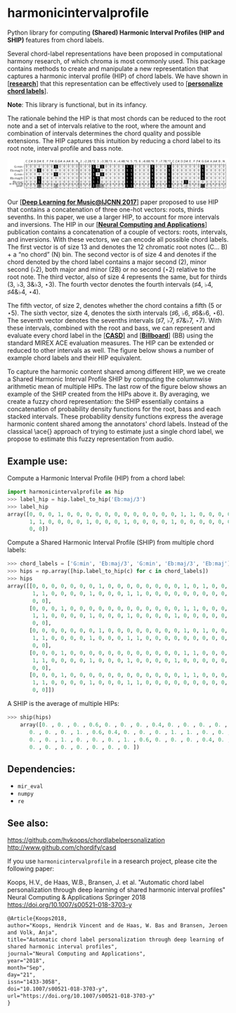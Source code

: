 # harmonicintervalprofile

Python library for computing **(Shared) Harmonic Interval Profiles (HIP and SHIP)** features from chord labels.

Several chord-label representations have been proposed in computational harmony research, of which chroma is most commonly used. This package contains methods to create and manipulate a new representation that captures a harmonic interval profile (HIP) of chord labels. We have shown in [[**research**]](https://rdcu.be/7sr2) that this representation can be effectively used to [[**personalize chord labels**]](https://github.com/hvkoops/chordlabelpersonalization).

**Note**: This library is functional, but in its infancy. 

The rationale behind the HIP is that most chords can be reduced to the root note and a set of intervals relative to the root, where the amount and combination of intervals determines the chord quality and possible extensions. The HIP captures this intuition by reducing a chord label to its root note, interval profile and bass note.

![example hip and ship](assets/hipships.png)

Our [[**Deep Learning for Music@IJCNN 2017**]](https://arxiv.org/pdf/1706.09552) paper proposed to use HIP that contains a concatenation of three one-hot vectors: roots, thirds sevenths. In this paper, we use a larger HIP, to account for more intervals and inversions. The HIP in our [[**Neural Computing and Applications**]](https://rdcu.be/7sr2) publication contains a concatenation of a couple of vectors: roots, intervals, and inversions. With these vectors, we can encode all possible chord labels. The first vector is of size 13 and denotes the 12 chromatic root notes (C... B) + a “no chord” (N) bin. The second vector is of size 4 and denotes if the chord denoted by the chord label contains a major second (2), minor second (♭2), both major and minor (2B) or no second (⋆2) relative to the root note. The third vector, also of size 4 represents the same, but for thirds (3, ♭3, 3&♭3, ⋆3). The fourth vector denotes the fourth intervals (♯4, ♭4, ♯4&♭4, ⋆4).

The fifth vector, of size 2, denotes whether the chord contains a fifth (5 or ⋆5). The sixth vector, size 4, denotes the sixth intervals (♯6, ♭6, ♯6&♭6, ⋆6). The seventh vector denotes the sevenths intervals (♯7, ♭7, ♯7&♭7, ⋆7). With these intervals, combined with the root and bass, we can represent and evaluate every chord label in the [[**CASD**]](http://www.github.com/chordify/casd) and [[**Billboard**]](http://ddmal.music.mcgill.ca/research/billboard) (BB) using the standard MIREX ACE evaluation measures. The HIP can be extended or reduced to other intervals as well. The figure below shows a number of example chord labels and their HIP equivalent.

To capture the harmonic content shared among different HIP, we we create a Shared Harmonic Interval Profile SHIP by computing the columnwise arithmetic mean of multiple HIPs. The last row of the figure below shows an example of the SHIP created from the HIPs above it. By averaging, we create a fuzzy chord representation: the SHIP essentially contains a concatenation of probability density functions for the root, bass and each stacked intervals. These probability density functions express the average harmonic content shared among the annotators' chord labels. Instead of the classical \ace{} approach of trying to estimate just a single chord label, we propose to estimate this fuzzy representation from audio.

## Example use:

Compute a Harmonic Interval Profile (HIP) from a chord label:

```python 
import harmonicintervalprofile as hip 
>>> label_hip = hip.label_to_hip('Eb:maj/3')
>>> label_hip
array([0, 0, 0, 1, 0, 0, 0, 0, 0, 0, 0, 0, 0, 0, 0, 0, 1, 1, 0, 0, 0, 0,
       1, 1, 0, 0, 0, 0, 1, 0, 0, 0, 1, 0, 0, 0, 0, 1, 0, 0, 0, 0, 0, 0,
       0, 0])
```

Compute a Shared Harmonic Interval Profile (SHIP) from multiple chord labels:

```python 
>>> chord_labels = ['G:min', 'Eb:maj/3', 'G:min', 'Eb:maj/3', 'Eb:maj'] 
>>> hips = np.array([hip.label_to_hip(c) for c in chord_labels]) 
>>> hips 
array([[0, 0, 0, 0, 0, 0, 0, 1, 0, 0, 0, 0, 0, 0, 0, 0, 1, 0, 1, 0, 0, 0,
        1, 1, 0, 0, 0, 0, 1, 0, 0, 0, 1, 1, 0, 0, 0, 0, 0, 0, 0, 0, 0, 0,
        0, 0],
       [0, 0, 0, 1, 0, 0, 0, 0, 0, 0, 0, 0, 0, 0, 0, 0, 1, 1, 0, 0, 0, 0,
        1, 1, 0, 0, 0, 0, 1, 0, 0, 0, 1, 0, 0, 0, 0, 1, 0, 0, 0, 0, 0, 0,
        0, 0],
       [0, 0, 0, 0, 0, 0, 0, 1, 0, 0, 0, 0, 0, 0, 0, 0, 1, 0, 1, 0, 0, 0,
        1, 1, 0, 0, 0, 0, 1, 0, 0, 0, 1, 1, 0, 0, 0, 0, 0, 0, 0, 0, 0, 0,
        0, 0],
       [0, 0, 0, 1, 0, 0, 0, 0, 0, 0, 0, 0, 0, 0, 0, 0, 1, 1, 0, 0, 0, 0,
        1, 1, 0, 0, 0, 0, 1, 0, 0, 0, 1, 0, 0, 0, 0, 1, 0, 0, 0, 0, 0, 0,
        0, 0],
       [0, 0, 0, 1, 0, 0, 0, 0, 0, 0, 0, 0, 0, 0, 0, 0, 1, 1, 0, 0, 0, 0,
        1, 1, 0, 0, 0, 0, 1, 0, 0, 0, 1, 1, 0, 0, 0, 0, 0, 0, 0, 0, 0, 0,
        0, 0]]) 
```

A SHIP is the average of multiple HIPs:

```python 
>>> ship(hips) 
    array([0. , 0. , 0. , 0.6, 0. , 0. , 0. , 0.4, 0. , 0. , 0. , 0. , 0. ,
       0. , 0. , 0. , 1. , 0.6, 0.4, 0. , 0. , 0. , 1. , 1. , 0. , 0. ,
       0. , 0. , 1. , 0. , 0. , 0. , 1. , 0.6, 0. , 0. , 0. , 0.4, 0. ,
       0. , 0. , 0. , 0. , 0. , 0. , 0. ])
```

## Dependencies:

* `mir_eval`
* `numpy`
* `re`

## See also:
https://github.com/hvkoops/chordlabelpersonalization
http://www.github.com/chordify/casd

If you use ```harmonicintervalprofile``` in a research project, please cite the following paper:

Koops, H.V., de Haas, W.B., Bransen, J. et al. "Automatic chord label personalization through deep learning of shared harmonic interval profiles" Neural Computing & Applications Springer 2018 https://doi.org/10.1007/s00521-018-3703-y 

```
@Article{Koops2018,
author="Koops, Hendrik Vincent and de Haas, W. Bas and Bransen, Jeroen and Volk, Anja",
title="Automatic chord label personalization through deep learning of shared harmonic interval profiles",
journal="Neural Computing and Applications",
year="2018",
month="Sep",
day="21",
issn="1433-3058",
doi="10.1007/s00521-018-3703-y",
url="https://doi.org/10.1007/s00521-018-3703-y"
}
```

